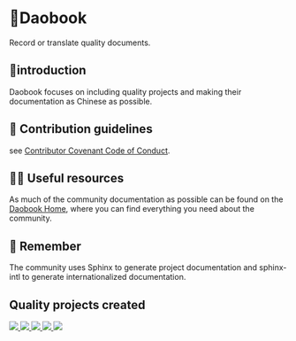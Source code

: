 # 👋Daobook

Record or translate quality documents.

## 🙋‍introduction 

Daobook focuses on including quality projects and making their documentation as Chinese as possible.

## 🌈 Contribution guidelines

see [Contributor Covenant Code of Conduct](https://daobook.github.io/.github/CONTRIBUTING.html).

## 👩‍💻 Useful resources
 
As much of the community documentation as possible can be found on the [Daobook Home](https://daobook.github.io/), where you can find everything you need about the community.
 
## 🧙 Remember
 
The community uses Sphinx to generate project documentation and sphinx-intl to generate internationalized documentation.

## Quality projects created

<a href="https://daobook.github.io/dash-book">
  <img src="https://github-readme-stats.vercel.app/api/pin/?show_owner=true&username=daobook&repo=dash-book" />
</a>
<a href="https://daobook.github.io/jupyter-book-zh">
  <img src="https://github-readme-stats.vercel.app/api/pin/?show_owner=true&username=daobook&repo=jupyter-book-zh" />
</a>
<a href="https://daobook.github.io/plotly-book">
  <img src="https://github-readme-stats.vercel.app/api/pin/?show_owner=true&username=daobook&repo=plotly-book" />
</a>
<a href="https://daobook.github.io/apollo-book">
  <img src="https://github-readme-stats.vercel.app/api/pin/?show_owner=true&username=daobook&repo=apollo-book" />
</a>
<a href="https://daobook.github.io/pytorch-book">
  <img src="https://github-readme-stats.vercel.app/api/pin/?show_owner=true&username=daobook&repo=pytorch-book" />
</a>
